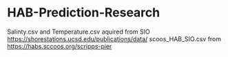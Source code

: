 # HAB-Prediction-Research
Salinty.csv and Temperature.csv aquired from SIO https://shorestations.ucsd.edu/publications/data/
scoos_HAB_SIO.csv from https://habs.sccoos.org/scripps-pier
